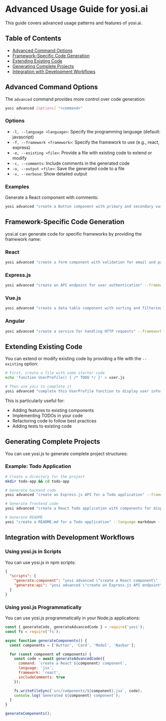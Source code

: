 # Advanced Usage Guide for yosi.ai

This guide covers advanced usage patterns and features of yosi.ai.

## Table of Contents

- [Advanced Command Options](#advanced-command-options)
- [Framework-Specific Code Generation](#framework-specific-code-generation)
- [Extending Existing Code](#extending-existing-code)
- [Generating Complete Projects](#generating-complete-projects)
- [Integration with Development Workflows](#integration-with-development-workflows)

## Advanced Command Options

The `advanced` command provides more control over code generation:

```bash
yosi advanced [options] "<command>"
```

### Options

- `-l, --language <language>`: Specify the programming language (default: javascript)
- `-f, --framework <framework>`: Specify the framework to use (e.g., react, express)
- `-e, --existing <file>`: Provide a file with existing code to extend or modify
- `-c, --comments`: Include comments in the generated code
- `-o, --output <file>`: Save the generated code to a file
- `-v, --verbose`: Show detailed output

### Examples

Generate a React component with comments:

```bash
yosi advanced "create a Button component with primary and secondary variants" --language jsx --framework react --comments --output Button.jsx
```

## Framework-Specific Code Generation

yosi.ai can generate code for specific frameworks by providing the framework name:

### React

```bash
yosi advanced "create a form component with validation for email and password" --framework react --language jsx --output LoginForm.jsx
```

### Express.js

```bash
yosi advanced "create an API endpoint for user authentication" --framework express --output auth.js
```

### Vue.js

```bash
yosi advanced "create a data table component with sorting and filtering" --framework vue --language vue --output DataTable.vue
```

### Angular

```bash
yosi advanced "create a service for handling HTTP requests" --framework angular --language typescript --output data.service.ts
```

## Extending Existing Code

You can extend or modify existing code by providing a file with the `--existing` option:

```bash
# First, create a file with some starter code
echo 'function UserProfile() { /* TODO */ }' > user.js

# Then use yosi to complete it
yosi advanced "complete this UserProfile function to display user information" --existing user.js --output completed-user.js
```

This is particularly useful for:

- Adding features to existing components
- Implementing TODOs in your code
- Refactoring code to follow best practices
- Adding tests to existing code

## Generating Complete Projects

You can use yosi.js to generate complete project structures:

### Example: Todo Application

```bash
# Create a directory for the project
mkdir todo-app && cd todo-app

# Generate backend code
yosi advanced "create an Express.js API for a Todo application" --framework express --output backend/server.js

# Generate frontend code
yosi advanced "create a React Todo application with components for displaying and adding todos" --framework react --language jsx --output frontend/App.jsx

# Generate README
yosi "create a README.md for a Todo application" --language markdown --output README.md
```

## Integration with Development Workflows

### Using yosi.js in Scripts

You can use yosi.js in npm scripts:

```json
{
  "scripts": {
    "generate:component": "yosi advanced \"create a React component\" --framework react --language jsx --output src/components/NewComponent.jsx",
    "generate:api": "yosi advanced \"create an Express.js API endpoint\" --framework express --output src/api/endpoint.js"
  }
}
```

### Using yosi.js Programmatically

You can use yosi.js programmatically in your Node.js applications:

```javascript
const { generateCode, generateAdvancedCode } = require('yosi');
const fs = require('fs');

async function generateComponents() {
  const components = ['Button', 'Card', 'Modal', 'Navbar'];

  for (const component of components) {
    const code = await generateAdvancedCode({
      command: `create a React ${component} component`,
      language: 'jsx',
      framework: 'react',
      includeComments: true
    });

    fs.writeFileSync(`src/components/${component}.jsx`, code);
    console.log(`Generated ${component} component`);
  }
}

generateComponents();
```

